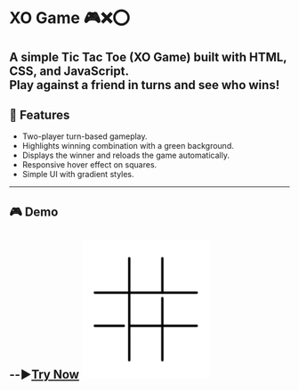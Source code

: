 # XO Game 🎮❌⭕  

A simple **Tic Tac Toe (XO Game)** built with **HTML, CSS, and JavaScript**.  
Play against a friend in turns and see who wins!
---

## 🚀 Features
- Two-player turn-based gameplay.
- Highlights winning combination with a green background.
- Displays the winner and reloads the game automatically.
- Responsive hover effect on squares.
- Simple UI with gradient styles.

---

## 🎮 Demo
--▶️[Try Now]()
![XO Game Demo](./xo-game.gif)
---

